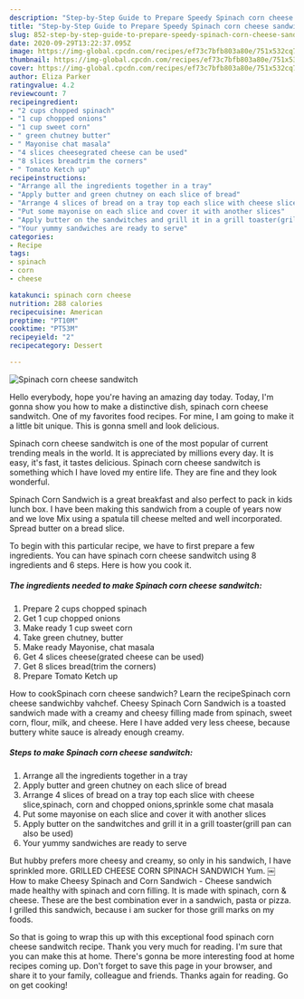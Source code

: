 ```yaml
---
description: "Step-by-Step Guide to Prepare Speedy Spinach corn cheese sandwitch"
title: "Step-by-Step Guide to Prepare Speedy Spinach corn cheese sandwitch"
slug: 852-step-by-step-guide-to-prepare-speedy-spinach-corn-cheese-sandwitch
date: 2020-09-29T13:22:37.095Z
image: https://img-global.cpcdn.com/recipes/ef73c7bfb803a80e/751x532cq70/spinach-corn-cheese-sandwitch-recipe-main-photo.jpg
thumbnail: https://img-global.cpcdn.com/recipes/ef73c7bfb803a80e/751x532cq70/spinach-corn-cheese-sandwitch-recipe-main-photo.jpg
cover: https://img-global.cpcdn.com/recipes/ef73c7bfb803a80e/751x532cq70/spinach-corn-cheese-sandwitch-recipe-main-photo.jpg
author: Eliza Parker
ratingvalue: 4.2
reviewcount: 7
recipeingredient:
- "2 cups chopped spinach"
- "1 cup chopped onions"
- "1 cup sweet corn"
- " green chutney butter"
- " Mayonise chat masala"
- "4 slices cheesegrated cheese can be used"
- "8 slices breadtrim the corners"
- " Tomato Ketch up"
recipeinstructions:
- "Arrange all the ingredients together in a tray"
- "Apply butter and green chutney on each slice of bread"
- "Arrange 4 slices of bread on a tray top each slice with cheese slice,spinach, corn and chopped onions,sprinkle some chat masala"
- "Put some mayonise on each slice and cover it with another slices"
- "Apply butter on the sandwitches and grill it in a grill toaster(grill pan can also be used)"
- "Your yummy sandwiches are ready to serve"
categories:
- Recipe
tags:
- spinach
- corn
- cheese

katakunci: spinach corn cheese 
nutrition: 288 calories
recipecuisine: American
preptime: "PT10M"
cooktime: "PT53M"
recipeyield: "2"
recipecategory: Dessert

---
```



![Spinach corn cheese sandwitch](https://img-global.cpcdn.com/recipes/ef73c7bfb803a80e/751x532cq70/spinach-corn-cheese-sandwitch-recipe-main-photo.jpg)

Hello everybody, hope you're having an amazing day today. Today, I'm gonna show you how to make a distinctive dish, spinach corn cheese sandwitch. One of my favorites food recipes. For mine, I am going to make it a little bit unique. This is gonna smell and look delicious.

Spinach corn cheese sandwitch is one of the most popular of current trending meals in the world. It is appreciated by millions every day. It is easy, it's fast, it tastes delicious. Spinach corn cheese sandwitch is something which I have loved my entire life. They are fine and they look wonderful.

Spinach Corn Sandwich is a great breakfast and also perfect to pack in kids lunch box. I have been making this sandwich from a couple of years now and we love Mix using a spatula till cheese melted and well incorporated. Spread butter on a bread slice.


To begin with this particular recipe, we have to first prepare a few ingredients. You can have spinach corn cheese sandwitch using 8 ingredients and 6 steps. Here is how you cook it.

<!--inarticleads1-->

##### The ingredients needed to make Spinach corn cheese sandwitch:

1. Prepare 2 cups chopped spinach
1. Get 1 cup chopped onions
1. Make ready 1 cup sweet corn
1. Take  green chutney, butter
1. Make ready  Mayonise, chat masala
1. Get 4 slices cheese(grated cheese can be used)
1. Get 8 slices bread(trim the corners)
1. Prepare  Tomato Ketch up


How to cookSpinach corn cheese sandwich? Learn the recipeSpinach corn cheese sandwichby vahchef. Cheesy Spinach Corn Sandwich is a toasted sandwich made with a creamy and cheesy filling made from spinach, sweet corn, flour, milk, and cheese. Here I have added very less cheese, because buttery white sauce is already enough creamy. 

<!--inarticleads2-->

##### Steps to make Spinach corn cheese sandwitch:

1. Arrange all the ingredients together in a tray
1. Apply butter and green chutney on each slice of bread
1. Arrange 4 slices of bread on a tray top each slice with cheese slice,spinach, corn and chopped onions,sprinkle some chat masala
1. Put some mayonise on each slice and cover it with another slices
1. Apply butter on the sandwitches and grill it in a grill toaster(grill pan can also be used)
1. Your yummy sandwiches are ready to serve


But hubby prefers more cheesy and creamy, so only in his sandwich, I have sprinkled more. GRILLED CHEESE CORN SPINACH SANDWICH Yum. ￼ How to make Cheesy Spinach and Corn Sandwich - Cheese sandwich made healthy with spinach and corn filling. It is made with spinach, corn &amp; cheese. These are the best combination ever in a sandwich, pasta or pizza. I grilled this sandwich, because i am sucker for those grill marks on my foods. 

So that is going to wrap this up with this exceptional food spinach corn cheese sandwitch recipe. Thank you very much for reading. I'm sure that you can make this at home. There's gonna be more interesting food at home recipes coming up. Don't forget to save this page in your browser, and share it to your family, colleague and friends. Thanks again for reading. Go on get cooking!
